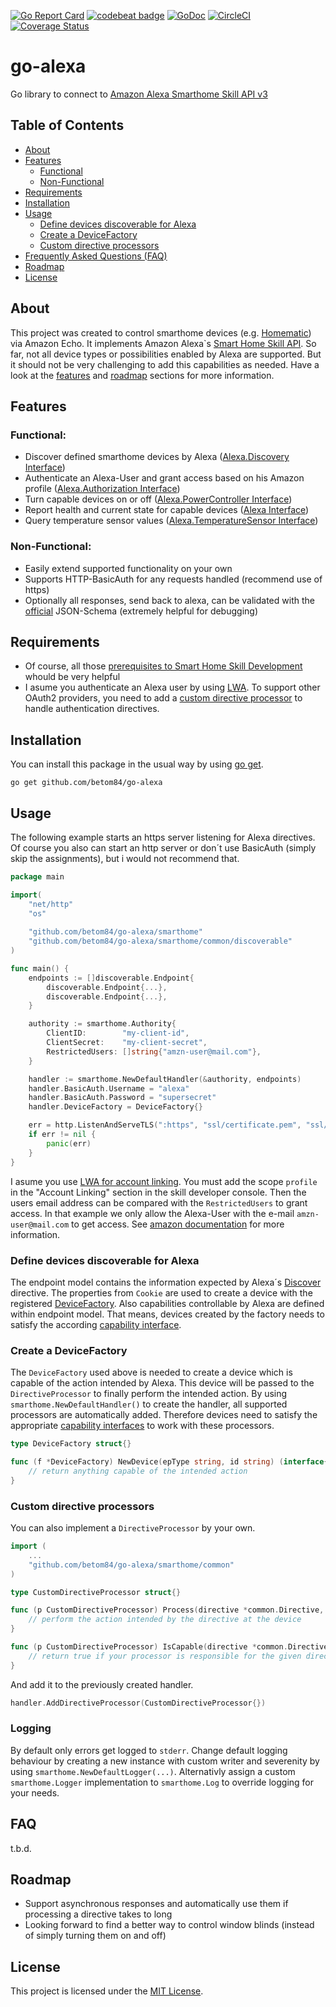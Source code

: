 [![Go Report Card](https://goreportcard.com/badge/github.com/betom84/go-alexa)](https://goreportcard.com/report/github.com/betom84/go-alexa)
[![codebeat badge](https://codebeat.co/badges/5cf553b7-d574-4a5f-8134-bbdab8ed034c)](https://codebeat.co/projects/github-com-betom84-go-alexa-master)
[![GoDoc](https://godoc.org/github.com/betom84/go-alexa?status.svg)](https://godoc.org/github.com/betom84/go-alexa)
[![CircleCI](https://circleci.com/gh/betom84/go-alexa.svg?style=shield)](https://circleci.com/gh/betom84/go-alexa)
[![Coverage Status](https://coveralls.io/repos/github/betom84/go-alexa/badge.svg?branch=master)](https://coveralls.io/github/betom84/go-alexa?branch=master)

# go-alexa

Go library to connect to [Amazon Alexa Smarthome Skill API v3](https://developer.amazon.com/de/docs/smarthome/understand-the-smart-home-skill-api.html)

## Table of Contents

- [About](#about)
- [Features](#features)
    - [Functional](#functional)
    - [Non-Functional](#non-functional)
- [Requirements](#requirements)
- [Installation](#installation)
- [Usage](#usage)
    - [Define devices discoverable for Alexa](#define-devices-discoverable-for-alexa)
    - [Create a DeviceFactory](#create-a-devicefactory)
    - [Custom directive processors](#custom-directive-processors)
- [Frequently Asked Questions (FAQ)](#faq)
- [Roadmap](#roadmap)
- [License](#license)

## About

This project was created to control smarthome devices (e.g. [Homematic](http://www.eq-3.com/products/homematic.html)) via Amazon Echo. It implements Amazon Alexa`s [Smart Home Skill API](https://developer.amazon.com/de/docs/smarthome/understand-the-smart-home-skill-api.html). So far, not all device types or possibilities enabled by Alexa are supported. But it should not be very challenging to add this capabilities as needed. Have a look at the [features](#features) and [roadmap](#roadmap) sections for more information.

## Features

### Functional:
- Discover defined smarthome devices by Alexa ([Alexa.Discovery Interface](https://developer.amazon.com/de/docs/device-apis/alexa-discovery.html))
- Authenticate an Alexa-User and grant access based on his Amazon profile ([Alexa.Authorization Interface](https://developer.amazon.com/de/docs/device-apis/alexa-authorization.html))
- Turn capable devices on or off ([Alexa.PowerController Interface](https://developer.amazon.com/de/docs/device-apis/alexa-powercontroller.html))
- Report health and current state for capable devices ([Alexa Interface](https://developer.amazon.com/de/docs/device-apis/alexa-interface.html))
- Query temperature sensor values ([Alexa.TemperatureSensor Interface](https://developer.amazon.com/de/docs/device-apis/alexa-temperaturesensor.html))

### Non-Functional:
- Easily extend supported functionality on your own
- Supports HTTP-BasicAuth for any requests handled (recommend use of https)
- Optionally all responses, send back to alexa, can be validated with the [official](https://github.com/alexa/alexa-smarthome/wiki/Validation-Schemas) JSON-Schema (extremely helpful for debugging)

## Requirements

- Of course, all those [prerequisites to Smart Home Skill Development](https://developer.amazon.com/de/docs/smarthome/understand-the-smart-home-skill-api.html#prerequisites-to-smart-home-skill-development) whould be very helpful
- I asume you authenticate an Alexa user by using [LWA](https://developer.amazon.com/de/docs/smarthome/authenticate-an-alexa-user-account-linking.html). To support other OAuth2 providers, you need to add a [custom directive processor](#custom-directive-processor) to handle authentication directives.

## Installation

You can install this package in the usual way by using [go get](https://golang.org/cmd/go/#hdr-Download_and_install_packages_and_dependencies).
```
go get github.com/betom84/go-alexa
```

## Usage

The following example starts an https server listening for Alexa directives. Of course you also can start an http server or don´t use BasicAuth (simply skip the assignments), but i would not recommend that.

```go
package main

import(
    "net/http"
    "os"
    
    "github.com/betom84/go-alexa/smarthome"
    "github.com/betom84/go-alexa/smarthome/common/discoverable"
)

func main() {
    endpoints := []discoverable.Endpoint{
        discoverable.Endpoint{...},
        discoverable.Endpoint{...},
    }

    authority := smarthome.Authority{
        ClientID:        "my-client-id",
        ClientSecret:    "my-client-secret",
        RestrictedUsers: []string{"amzn-user@mail.com"},
    }

    handler := smarthome.NewDefaultHandler(&authority, endpoints)
    handler.BasicAuth.Username = "alexa"
    handler.BasicAuth.Password = "supersecret"
    handler.DeviceFactory = DeviceFactory{}

    err = http.ListenAndServeTLS(":https", "ssl/certificate.pem", "ssl/private-key.pem", handler)
    if err != nil {
        panic(err)
    }
}
```
I asume you use [LWA for account linking](https://developer.amazon.com/de/docs/smarthome/authenticate-an-alexa-user-account-linking.html). You must add the scope `profile` in the "Account Linking" section in the skill developer console. Then the users email address can be compared with the `RestrictedUsers` to grant access.
In that example we only allow the Alexa-User with the e-mail `amzn-user@mail.com` to get access. See [amazon documentation](https://developer.amazon.com/de/docs/smarthome/authenticate-a-customer-permissions.html#getting-authorization) for more information.

### Define devices discoverable for Alexa

The endpoint model contains the information expected by Alexa´s [Discover](https://developer.amazon.com/de/docs/device-apis/alexa-discovery.html) directive. The properties from `Cookie` are used to create a device with the registered [DeviceFactory](#create-a-devicefactory). Also capabilities controllable by Alexa are defined within endpoint model. That means, devices created by the factory needs to satisfy the according [capability interface](https://godoc.org/github.com/betom84/go-alexa/smarthome/common/capabilities).

### Create a DeviceFactory

The `DeviceFactory` used above is needed to create a device which is capable of the action intended by Alexa. This device will be passed to the `DirectiveProcessor` to finally perform the intended action. By using `smarthome.NewDefaultHandler()` to create the handler, all supported processors are automatically added. Therefore devices need to satisfy the appropriate [capability interfaces](https://godoc.org/github.com/betom84/go-alexa/smarthome/common/capabilities) to work with these processors.

```go
type DeviceFactory struct{}

func (f *DeviceFactory) NewDevice(epType string, id string) (interface{}, error) {
    // return anything capable of the intended action
}
```

### Custom directive processors

You can also implement a `DirectiveProcessor` by your own.
```go
import (
    ...
    "github.com/betom84/go-alexa/smarthome/common"
)

type CustomDirectiveProcessor struct{}

func (p CustomDirectiveProcessor) Process(directive *common.Directive, device interface{}) (*common.Response, error) {
    // perform the action intended by the directive at the device
}

func (p CustomDirectiveProcessor) IsCapable(directive *common.Directive) bool {
    // return true if your processor is responsible for the given directive
}
```
And add it to the previously created handler.
```go
handler.AddDirectiveProcessor(CustomDirectiveProcessor{})
```

### Logging

By default only errors get logged to `stderr`. Change default logging behaviour by creating a new instance with custom writer and severenity by using `smarthome.NewDefaultLogger(...)`. Alternativly assign a custom `smarthome.Logger` implementation to `smarthome.Log` to override logging for your needs. 

## FAQ

t.b.d.

## Roadmap

- Support asynchronous responses and automatically use them if processing a directive takes to long
- Looking forward to find a better way to control window blinds (instead of simply turning them on and off)

## License

This project is licensed under the [MIT License](LICENSE).
